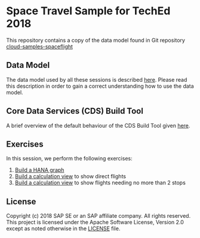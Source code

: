 # Space Travel Sample for TechEd 2018

This repository contains a copy of the data model found in Git repository [cloud-samples-spaceflight](/SAP/cloud-samples-spaceflight)

## Data Model

The data model used by all these sessions is described [here](./docs/dataModel.md).   Please read this description in order to gain a correct understanding how to use the data model.

## Core Data Services (CDS) Build Tool

A brief overview of the default behaviour of the CDS Build Tool given [here](./docs/cdsCompile.md).

## Exercises

In this session, we perform the following exercises:

1. [Build a HANA graph](./docs/ex1_create_hana_graph.md)
1. [Build a calculation view](./docs/ex2_no_stops_calculation_view.md) to show direct flights
1. [Build a calculation view](./docs/ex3_two_stops_calculation_view.md) to show flights needing no more than 2 stops

## License

Copyright (c) 2018 SAP SE or an SAP affiliate company. All rights reserved.
This project is licensed under the Apache Software License, Version 2.0 except as noted otherwise in the [LICENSE](LICENSE) file.
